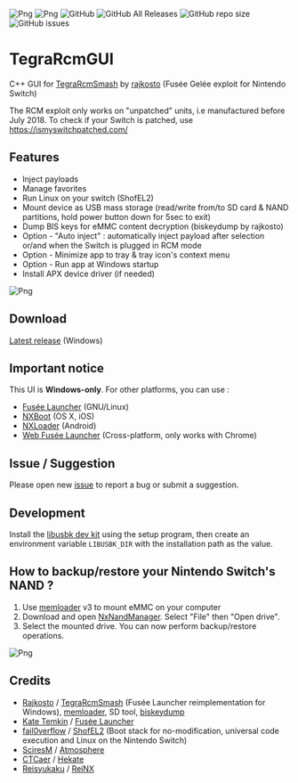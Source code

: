 ![Png](https://img.shields.io/badge/platform-windows-lightgrey)
![Png](https://img.shields.io/badge/latest%20stable%20release-2.6-yellow)
![GitHub](https://img.shields.io/github/license/eliboa/TegraRcmGUI)
![GitHub All Releases](https://img.shields.io/github/downloads/eliboa/TegraRcmGUI/total)
![GitHub repo size](https://img.shields.io/github/repo-size/eliboa/TegraRcmGUI)
![GitHub issues](https://img.shields.io/github/issues/eliboa/TegraRcmGUI)

# TegraRcmGUI
C++ GUI for [TegraRcmSmash](https://github.com/rajkosto/TegraRcmSmash) by [rajkosto](https://github.com/rajkosto) (Fusée Gelée exploit for Nintendo Switch)
  
The RCM exploit only works on "unpatched" units, i.e manufactured before July 2018. To check if your Switch is patched, use https://ismyswitchpatched.com/

## Features
- Inject payloads
- Manage favorites
- Run Linux on your switch (ShofEL2)
- Mount device as USB mass storage (read/write from/to SD card & NAND partitions, hold power button down for 5sec to exit)
- Dump BIS keys for eMMC content decryption (biskeydump by rajkosto)
- Option - "Auto inject" : automatically inject payload after selection or/and when the Switch is plugged in RCM mode 
- Option - Minimize app to tray & tray icon's context menu 
- Option - Run app at Windows startup 
- Install APX device driver (if needed)

![Png](https://www.eliboa.com/TegraRcmGUI_v2.5.png)

## Download
[Latest release](https://github.com/eliboa/TegraRcmGUI/releases/latest) (Windows)

## Important notice
This UI is **Windows-only**. 
For other platforms, you can use :
- [Fusée Launcher](https://github.com/Cease-and-DeSwitch/fusee-launcher) (GNU/Linux)
- [NXBoot](https://mologie.github.io/nxboot/) (OS X, iOS)
- [NXLoader](https://github.com/DavidBuchanan314/NXLoader) (Android)
- [Web Fusée Launcher](https://fusee-gelee.firebaseapp.com/) (Cross-platform, only works with Chrome)

## Issue / Suggestion
Please open new [issue](https://github.com/eliboa/TegraRcmGUI/issues) to report a bug or submit a suggestion.   

## Development

Install the [libusbk dev kit](https://sourceforge.net/projects/libusbk/) using the setup program, then create an environment variable `LIBUSBK_DIR` with the installation path as the value.

## How to backup/restore your Nintendo Switch's NAND ?

 1) Use [memloader](https://github.com/rajkosto/memloader) v3 to mount eMMC on your computer
 2) Download and open [NxNandManager](https://github.com/eliboa/NxNandManager). Select "File" then "Open drive".   
 3) Select the mounted drive. You can now perform backup/restore operations.   

![Png](https://www.eliboa.com/NxNandManager_v1.1_howto_open_drive.png)   

## Credits
- [Rajkosto](https://github.com/rajkosto) / [TegraRcmSmash](https://github.com/rajkosto/TegraRcmSmash) (Fusée Launcher reimplementation for Windows), [memloader](https://github.com/rajkosto/memloader), SD tool, [biskeydump](https://github.com/rajkosto/biskeydump)
- [Kate Temkin](https://github.com/ktemkin) / [Fusée Launcher](https://github.com/Cease-and-DeSwitch/fusee-launcher)
- [fail0verflow](https://github.com/fail0verflow) / [ShofEL2](https://github.com/fail0verflow/shofel2) (Boot stack for no-modification, universal code execution and Linux on the Nintendo Switch)
- [SciresM](https://github.com/SciresM) / [Atmosphere](https://github.com/Atmosphere-NX/Atmosphere)
- [CTCaer](https://github.com/CTCaer/hekate)  / [Hekate](https://github.com/CTCaer/hekate)
- [Reisyukaku](https://github.com/Reisyukaku/) / [ReiNX](https://github.com/Reisyukaku/ReiNX)
